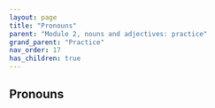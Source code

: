 ```yaml
---
layout: page
title: "Pronouns"
parent: "Module 2, nouns and adjectives: practice"
grand_parent: "Practice"
nav_order: 17
has_children: true
---
```


## Pronouns